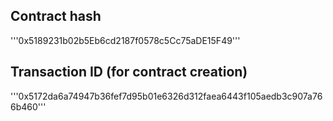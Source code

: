 ## Contract hash
'''0x5189231b02b5Eb6cd2187f0578c5Cc75aDE15F49'''

## Transaction ID (for contract creation)
'''0x5172da6a74947b36fef7d95b01e6326d312faea6443f105aedb3c907a766b460'''
